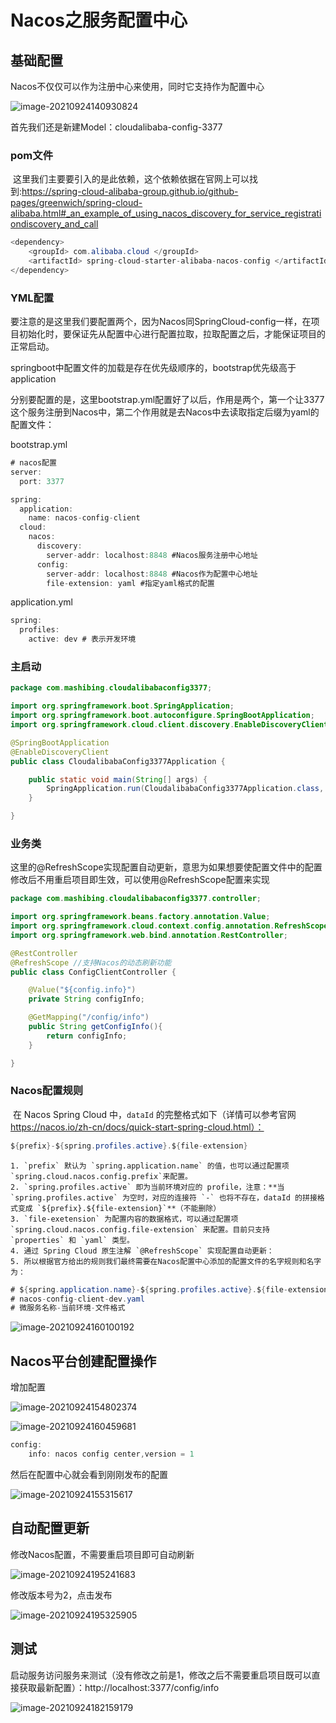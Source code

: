 # Nacos之服务配置中心



##  基础配置

Nacos不仅仅可以作为注册中心来使用，同时它支持作为配置中心

![image-20210924140930824](image-20210924140930824.png)



首先我们还是新建Model：cloudalibaba-config-3377

### pom文件

​	这里我们主要要引入的是此依赖，这个依赖依据在官网上可以找到:https://spring-cloud-alibaba-group.github.io/github-pages/greenwich/spring-cloud-alibaba.html#_an_example_of_using_nacos_discovery_for_service_registrationdiscovery_and_call

```java
<dependency> 
    <groupId> com.alibaba.cloud </groupId> 
    <artifactId> spring-cloud-starter-alibaba-nacos-config </artifactId> 
</dependency>
```



### YML配置

​	要注意的是这里我们要配置两个，因为Nacos同SpringCloud-config一样，在项目初始化时，要保证先从配置中心进行配置拉取，拉取配置之后，才能保证项目的正常启动。

​	springboot中配置文件的加载是存在优先级顺序的，bootstrap优先级高于application

​	分别要配置的是，这里bootstrap.yml配置好了以后，作用是两个，第一个让3377这个服务注册到Nacos中，第二个作用就是去Nacos中去读取指定后缀为yaml的配置文件：

bootstrap.yml

```java
# nacos配置
server:
  port: 3377

spring:
  application:
    name: nacos-config-client
  cloud:
    nacos:
      discovery:
        server-addr: localhost:8848 #Nacos服务注册中心地址
      config:
        server-addr: localhost:8848 #Nacos作为配置中心地址
        file-extension: yaml #指定yaml格式的配置
```

application.yml

```java
spring:
  profiles:
    active: dev # 表示开发环境
```



### 主启动

```java
package com.mashibing.cloudalibabaconfig3377;

import org.springframework.boot.SpringApplication;
import org.springframework.boot.autoconfigure.SpringBootApplication;
import org.springframework.cloud.client.discovery.EnableDiscoveryClient;

@SpringBootApplication
@EnableDiscoveryClient
public class CloudalibabaConfig3377Application {

    public static void main(String[] args) {
        SpringApplication.run(CloudalibabaConfig3377Application.class, args);
    }

}
```



### 业务类

​	这里的@RefreshScope实现配置自动更新，意思为如果想要使配置文件中的配置修改后不用重启项目即生效，可以使用@RefreshScope配置来实现

```java
package com.mashibing.cloudalibabaconfig3377.controller;

import org.springframework.beans.factory.annotation.Value;
import org.springframework.cloud.context.config.annotation.RefreshScope;
import org.springframework.web.bind.annotation.RestController;

@RestController
@RefreshScope //支持Nacos的动态刷新功能
public class ConfigClientController {

    @Value("${config.info}")
    private String configInfo;

    @GetMapping("/config/info")
    public String getConfigInfo(){
        return configInfo;
    }

}
```

### Nacos配置规则

​	在 Nacos Spring Cloud 中，`dataId` 的完整格式如下（详情可以参考官网 https://nacos.io/zh-cn/docs/quick-start-spring-cloud.html）：

```java
${prefix}-${spring.profiles.active}.${file-extension}
```

	1. `prefix` 默认为 `spring.application.name` 的值，也可以通过配置项 `spring.cloud.nacos.config.prefix`来配置。
	2. `spring.profiles.active` 即为当前环境对应的 profile，注意：**当 `spring.profiles.active` 为空时，对应的连接符 `-` 也将不存在，dataId 的拼接格式变成 `${prefix}.${file-extension}`**（不能删除）
	3. `file-exetension` 为配置内容的数据格式，可以通过配置项 `spring.cloud.nacos.config.file-extension` 来配置。目前只支持 `properties` 和 `yaml` 类型。
	4. 通过 Spring Cloud 原生注解 `@RefreshScope` 实现配置自动更新：
	5. 所以根据官方给出的规则我们最终需要在Nacos配置中心添加的配置文件的名字规则和名字为：

```java
# ${spring.application.name}-${spring.profiles.active}.${file-extension}
# nacos-config-client-dev.yaml
# 微服务名称-当前环境-文件格式
```

![image-20210924160100192](image-20210924154026491.png)

## Nacos平台创建配置操作

增加配置

![image-20210924154802374](image-20210924154802374.png)

![image-20210924160459681](image-20210924155218752.png)

```java
config: 
    info: nacos config center,version = 1
```

然后在配置中心就会看到刚刚发布的配置

![image-20210924155315617](image-20210924155315617.png)



## 自动配置更新

修改Nacos配置，不需要重启项目即可自动刷新

![image-20210924195241683](image-20210924195241683.png)

修改版本号为2，点击发布

![image-20210924195325905](image-20210924195325905.png)

## 测试

 启动服务访问服务来测试（没有修改之前是1，修改之后不需要重启项目既可以直接获取最新配置）：http://localhost:3377/config/info

![image-20210924182159179](image-20210924182159179.png)
